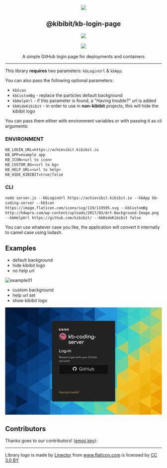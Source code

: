 <p align="center">
  <a href="https://github.com/Kibibit/kb-login-page" target="blank"><img src="http://kibibit.io/kibibit-assets/login.svg" width="150" ></a>
  <h2 align="center">
    @kibibit/kb-login-page
  </h2>
</p>
<p align="center">
  <a href="https://www.npmjs.com/package/@kibibit/kb-login-page"><img src="https://img.shields.io/npm/v/@kibibit/kb-login-page/latest.svg?style=for-the-badge&logo=npm&color=CB3837"></a>
</p>
<p align="center">
  <a href="https://salt.bountysource.com/teams/kibibit"><img src="https://img.shields.io/endpoint.svg?url=https://monthly-salt.now.sh/kibibit&style=flat-square"></a>
</p>
<p align="center">
  A simple GitHub login page for deployments and containers
</p>
<hr>

This library **requires** two parameters: `kbLoginUrl` & `kbApp`.

You can also pass the following optional parameters:
- `kbIcon`
- `kbCustomBg` - replace the particles default background
- `kbHelpUrl` - if this parameter is found, a "Having trouble?" url is added
- `kbHideKibibit` - in order to use in **non-kibibit** projects, this will hide the kibibit logo

You can pass them either with environment variables or with passing it as cli arguments:

### ENVIRONMENT
```
KB_LOGIN_URL=https://achievibit.kibibit.io
KB_APP=example app
KB_ICON=<url to icon>
KB_CUSTOM_BG=<url to bg>
KB_HELP_URL=<url to help>
KB_HIDE_KIBIBIT=true|false
```

### CLI
```
node server.js --kbLoginUrl https://achievibit.kibibit.io --kbApp kb-coding-server --kbIcon https://image.flaticon.com/icons/svg/119/119595.svg --kbCustomBg http://hdwpro.com/wp-content/uploads/2017/03/Art-Background-Image.png --kbHelpUrl https://github.com/kibibit/ --kbHideKibibit false
```

You can use whatever case you like, the application will convert it internally to camel case using lodash.

## Examples

- default background
- hide kibibit logo
- no help url

![example01](screenshots/particles.gif)

- custom background
- help url set
- show kibibit logo

![example01](screenshots/custom-bg.png)

## Contributors

Thanks goes to our contributors! ([emoji key](https://allcontributors.org/docs/en/emoji-key)):

<!-- ALL-CONTRIBUTORS-LIST:START - Do not remove or modify this section -->
<!-- prettier-ignore -->
<!-- ALL-CONTRIBUTORS-LIST:END -->

----

<div>Library logo is made by <a href="https://www.flaticon.com/authors/linector" title="Linector">Linector</a> from <a href="https://www.flaticon.com/"                 title="Flaticon">www.flaticon.com</a> is licensed by <a href="http://creativecommons.org/licenses/by/3.0/" title="Creative Commons BY 3.0" target="_blank">CC 3.0 BY</a></div>
